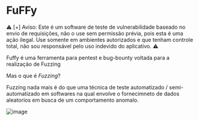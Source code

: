 ﻿# FuFFy
 
:warning: [+] Aviso: Este é um software de teste de vulnerabilidade baseado no envio de requisições, não o use sem permissão prévia, pois esta é uma ação ilegal.
    Use somente em ambientes autorizados e que tenham controle total, não sou responsável pelo uso indevido do aplicativo. :warning:
    
Fuffy é uma ferramenta para pentest e bug-bounty voltada para a realização de Fuzzing

Mas o que é *Fuzzing*?

Fuzzing nada mais é do que uma técnica de teste automatizado / semi-automatizado em softwares na qual envolve o fornecimneto de dados aleatorios em busca de um comportamento anomalo.

![image](https://user-images.githubusercontent.com/86115368/213193705-93165e4f-401a-4458-b0fd-a90be0dd1136.png)

<a href="#" onclick={prompt(1)}>
